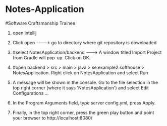 # Notes-Application

#Software Craftsmanship Trainee

1) open intellij

2) Click open ----> go to directory where git repository is downloaded

3) #select NotesApplication/backend ---> A window titled Import Project from Gradle will pop-up. Click on OK. 

4) #open backend > src > main > java > se.example2.softhouse > NotesApplication. Right click on NotesApplication and select Run 

5) A message will be shown in the console. Go to the file selection in the top right corner (where it says 'NotesApplication') and select Edit Configurations ... 

6) In the Program Arguments field, type server config.yml, press Apply. 

7) Finally, in the top right corner, press the green play button and point your browser to http://localhost:8080/
